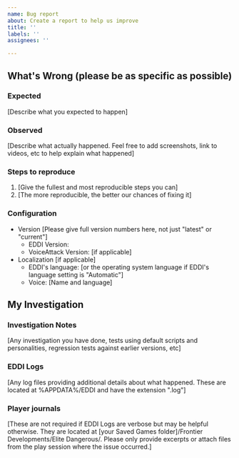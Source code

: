 ```yaml
---
name: Bug report
about: Create a report to help us improve
title: ''
labels: ''
assignees: ''

---
```


## What's Wrong (please be as specific as possible)

### Expected
[Describe what you expected to happen]

### Observed
[Describe what actually happened. Feel free to add screenshots, link to videos, etc to help explain what happened]

### Steps to reproduce
1. [Give the fullest and most reproducible steps you can]
2. [The more reproducible, the better our chances of fixing it]

### Configuration
* Version [Please give full version numbers here, not just "latest" or "current"]
  * EDDI Version: 
  * VoiceAttack Version: [if applicable] 
* Localization [if applicable]
  * EDDI's language: [or the operating system language if EDDI's language setting is "Automatic"]
  * Voice: [Name and language]

## My Investigation

### Investigation Notes
[Any investigation you have done, tests using default scripts and personalities, regression tests against earlier versions, etc]

### EDDI Logs
[Any log files providing additional details about what happened. These are located at %APPDATA%/EDDI and have the extension ".log"]

### Player journals
[These are not required if EDDI Logs are verbose but may be helpful otherwise. They are located at [your Saved Games folder]/Frontier Developments/Elite Dangerous/. Please only provide excerpts or attach files from the play session where the issue occurred.]
